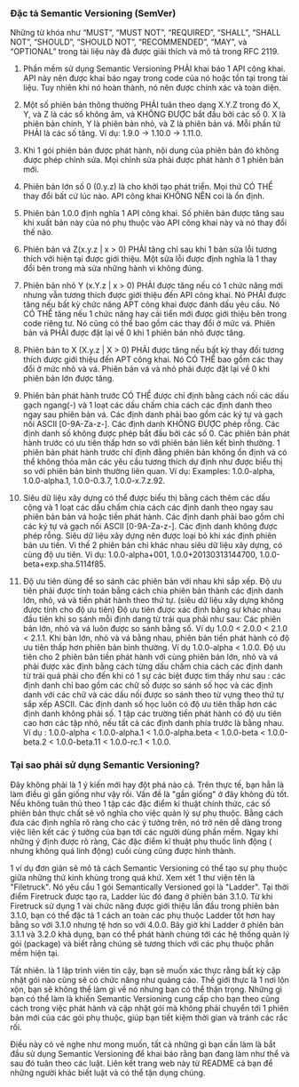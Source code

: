 ### Đặc tả Semantic Versioning (SemVer)
Những từ khóa như “MUST”, “MUST NOT”, “REQUIRED”, “SHALL”, “SHALL NOT”, “SHOULD”, “SHOULD NOT”, “RECOMMENDED”, “MAY”, và “OPTIONAL” trong tài liệu này đã được giải thích và mô tả trong RFC 2119.

1. Phần mềm sử dụng Semantic Versioning PHẢI khai báo 1 API công khai. API này nên được khai báo ngay trong code của nó hoặc tồn tại trong tài liệu. Tuy nhiên khi nó hoàn thành, nó nên được chính xác và toàn diện.

2. Một số phiên bản thông thường PHẢI tuân theo dạng X.Y.Z trong đó X, Y, và Z là các số không âm, và KHÔNG ĐƯỢC bắt đầu bởi các số 0. X là phiên bản chính, Y là phiên bản nhỏ, và Z là phiên bản vá. Mỗi phần tử PHẢI là các số tăng. Ví dụ: 1.9.0 -> 1.10.0 -> 1.11.0.

3. Khi 1 gói phiên bản được phát hành, nội dung của phiên bản đó không được phép chỉnh sửa. Mọi chỉnh sửa phải được phát hành ở 1 phiên bản mới.

4. Phiên bản lớn số 0 (0.y.z) là cho khởi tạo phát triển. Mọi thứ CÓ THỂ thay đổi bất cứ lúc nào. API công khai KHÔNG NÊN coi là ổn định. 

5. Phiên bản 1.0.0 định nghĩa 1 API công khai. Số phiên bản được tăng sau khi xuất bản này của nó phụ thuộc vào API công khai này và nó thay đổi thế nào.

6. Phiên bản vá Z(x.y.z | x > 0) PHẢI tăng chỉ sau khi 1 bản  sửa lỗi tương thích với hiện tại được giới thiệu. Một sửa lỗi được định nghĩa là 1 thay đổi bên trong mà sửa những hành vi không đúng.

7. Phiên bản nhỏ Y (x.Y.z | x > 0) PHẢI được tăng nếu có 1 chức năng mới nhưng vẫn tương thích được giới thiệu đến API công khai. Nó PHẢI được tăng nếu bất kỳ chức năng APT công khai được đánh dấu yêu cầu. Nó CÓ THỂ tăng nếu 1 chức năng hay cải tiển mới được giới thiệu bên trong code riêng tư. Nó cũng có thể bao gồm các thay đổi ở mức vá. Phiên bản vá PHẢI được đặt lại về 0 khi 1 phiên bản nhỏ được tăng.

8. Phiên bản to X (X.y.z | X > 0) PHẢI được tăng nếu bất kỳ thay đối tương thích được giới thiệu đến APT công khai. Nó CÓ THỂ bao gồm các thay đổi ở mức nhỏ và vá. Phiên bản vá và nhỏ phải được đặt lại về 0 khi phiên bản lớn được tăng.

9. Phiên bản phát hành trước CÓ THỂ được chỉ định bằng cách nối các dấu gạch ngang(-) và 1 loạt các dấu chấm chia cách các định danh theo ngay sau phiên bản vá. Các định danh phải bao gồm các ký tự và gạch nối ASCII [0-9A-Za-z-]. Các định danh KHÔNG ĐƯỢC phép rỗng. Các định danh số không được phép bắt đầu bởi các số 0. Các phiên bản phát hành trước có ưu tiên thấp hơn so với phiên bản liên kết bình thường. 1 phiên bản phát hành trước chỉ định đằng phiên bản không ổn định và có thể không thỏa mãn các yêu cầu tương thích dự định như được biểu thị so với phiên bản bình thường liên quan. Ví dụ: Examples: 1.0.0-alpha, 1.0.0-alpha.1, 1.0.0-0.3.7, 1.0.0-x.7.z.92.

10. Siêu dữ liệu xây dựng có thể được biểu thị bằng cách thêm các dấu cộng và 1 loạt các dấu chấm chia cách các định danh theo ngay sau phiên bản bản vá hoặc tiền phát hành. Các định danh phải bao gồm chỉ các ký tự và gạch nối ASCII [0-9A-Za-z-]. Các định danh không được phép rỗng. Siêu dữ liệu xây dựng nên được loại bỏ khi xác định phiên bản ưu tiên. Vì thế 2 phiên bản
chỉ khác nhau siêu dữ liệu xây dựng, có cùng độ ưu tiên. Ví dụ: 1.0.0-alpha+001, 1.0.0+20130313144700, 1.0.0-beta+exp.sha.5114f85.

11. Độ ưu tiên dùng để so sánh các phiên bản với nhau khi sắp xếp. Độ ưu tiên phải được tính toán bằng cách chia phiên bản thành các định danh lớn, nhỏ, vá và tiền phát hành theo thứ tự. (siêu dữ liệu xây dựng không được tính cho độ ưu tiên)
Độ ưu tiên được xác định bằng sự khác nhau đầu tiên khi so sánh mỗi định dang từ trái qua phải như sau: Các phiên bản lớn, nhỏ và vá luôn được so sánh bằng số. Ví dụ  1.0.0 < 2.0.0 < 2.1.0 < 2.1.1. Khi bản lớn, nhỏ và vá bằng nhau, phiên bản tiền phát hành có độ ưu tiên thấp hơn phiên bản bình thường. Ví dụ 1.0.0-alpha < 1.0.0. Độ ưu tiên cho 2 phiên bản tiền phát hành với cùng phiên bản lớn, nhỏ và vá phải được xác định bằng cách từng dấu chấm chia cách các định danh từ trái quá phải cho đến khi có 1 sự các biệt được tìm thấy như sau : các định danh chỉ bao gồm các chữ số được so sánh số học và các định danh với các chữ và các dấu nối được so sánh theo từ vựng theo thứ tự sắp xếp ASCII. Các định danh số học luôn có độ ưu tiên thấp hơn các định danh không phải số. 1 tập các trường tiền phát hành có độ ưu tiên cao hơn các tập nhỏ, nếu tất cả các định danh phía trước là bằng nhau. Ví dụ : 1.0.0-alpha < 1.0.0-alpha.1 < 1.0.0-alpha.beta < 1.0.0-beta < 1.0.0-beta.2 < 1.0.0-beta.11 < 1.0.0-rc.1 < 1.0.0.

### Tại sao phải sử dụng Semantic Versioning?
Đây không phải là 1 ý kiến mới hay đột phá nào cả. Trên thực tế, bạn hẳn là làm điều gì gần giống như vậy rồi. Vấn đề là "gần giống" ở đây không đủ tốt. Nếu không tuân thủ theo 1 tập các đặc điểm kỉ thuật chính thức, các số phiên bản thực chất sẽ vô nghĩa cho việc quản lý sự phụ thuộc. Bằng cách đưa các định nghĩa rõ ràng cho các ý tưởng trên, nó trở nên dễ dàng trong việc liên kết các ý tưởng của bạn tới các người dùng phần mềm. Ngay khi những ý định được rõ ràng, Các đặc điểm kĩ thuật phụ thuốc linh động ( nhưng không quá linh động)  cuối cùng cũng được hình thành.

1 ví dụ đơn giản sẽ mô tả cách Semantic Versioning có thể tạo sự phụ thuộc giữa những thứ kinh khủng trong quá khứ. Xem xét 1 thư viện tên là "Filetruck". Nó yêu cầu 1 gói Semantically Versioned gọi là "Ladder". Tại thời điểm Firetruck được tạo ra, Ladder lúc đó đang ở phiên bản 3.1.0. Từ khi Firetruck sử dụng 1 vài chức năng được giới thiệu lần đầu trong phiên bản 3.1.0, bạn có thể đặc tả 1 cách an toàn các phụ thuộc Ladder tốt hơn hay bằng so với 3.1.0 nhưng tệ hơn so với 4.0.0. Bây giờ khi Ladder ở phiên bản 3.1.1 và 3.2.0 khả dụng, bạn có thể phát hành chúng tới các hệ thống quản lý gói (package) và biết rằng chúng sẽ tương thích với các phụ thuộc phần mềm hiện tại.

Tất nhiên. là 1 lập trình viên tin cậy, bạn sẽ muốn xác thực rằng bất kỳ cập nhật gói nào cũng sẽ có chức năng như quảng cáo. Thế giới thực là 1 nơi lộn xộn, bạn sẽ không thể làm gì về nó nhưng bạn có thể thận trọng. Những gì bạn có thể làm là khiến Semantic Versioning cung cấp cho bạn theo cũng cách trong việc phát hành và cập nhật gói mà không phải chuyển tới 1 phiên bản mới của các gói phụ thuộc, giúp bạn tiết kiệm thời gian và tránh các rắc rối.

Điều này có vẻ nghe như mong muốn, tất cả những gì bạn cần làm là bắt đầu sử dụng Semantic Versioning để khai báo rằng bạn đang làm như thể và sau đó tuân theo các luật. Liên kết trang web này từ README cả bạn để những người khác biết luật và có thể tận dụng chúng.


